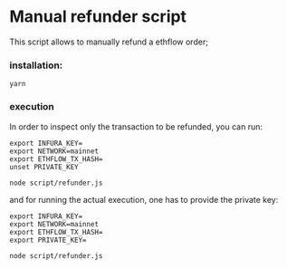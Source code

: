 # Manual refunder script

This script allows to manually refund a ethflow order;

### installation:

```
yarn
```

### execution

In order to inspect only the transaction to be refunded, you can run:

```
export INFURA_KEY=
export NETWORK=mainnet
export ETHFLOW_TX_HASH=
unset PRIVATE_KEY

node script/refunder.js
```

and for running the actual execution, one has to provide the private key:

```
export INFURA_KEY=
export NETWORK=mainnet
export ETHFLOW_TX_HASH=
export PRIVATE_KEY=

node script/refunder.js
```
